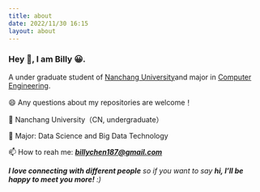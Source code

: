```yaml
---
title: about
date: 2022/11/30 16:15
layout: about
---
```




### Hey 👋, I am Billy 😀.

A under graduate student of [Nanchang University](http://www.ncu.edu.cn/)and major in [Computer Engineering](https://www.mccormick.northwestern.edu/electrical-computer/academics/graduate/masters/computer-engineering.html).

😄 Any questions about my repositories are welcome！

🏫 Nanchang University（CN, undergraduate）

🤖 Major: Data Science and Big Data Technology

📫 How to reah me:  ***billychen187@gmail.com***



***I love connecting with different people** so if you want to say **hi, I’ll be happy to meet you more!** :)*



